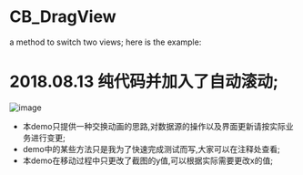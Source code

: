# CB_DragView
a method to switch two views;
here is the example:
# 2018.08.13 纯代码并加入了自动滚动;
![image](https://github.com/Calabash-Boy/CB_DragView/blob/master/drag.gif)

- 本demo只提供一种交换动画的思路,对数据源的操作以及界面更新请按实际业务进行变更;
- demo中的某些方法只是我为了快速完成测试而写,大家可以在注释处查看;
- 本demo在移动过程中只更改了截图的y值,可以根据实际需要更改x的值;

